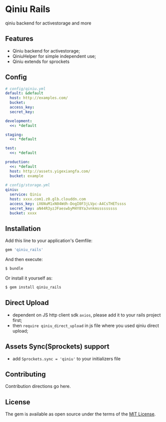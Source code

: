 # Qiniu Rails
qiniu backend for activestorage and more

## Features
* Qiniu backend for activestorage;
* QiniuHelper for simple independent use;
* Qiniu extends for sprockets

## Config

```yaml
# config/qiniu.yml
default: &default
  host: http://examples.com/
  bucket: 
  access_key: 
  secret_key: 

development:
  <<: *default

staging:
  <<: *default

test:
  <<: *default

production:
  <<: *default
  host: http://assets.yigexiangfa.com/
  bucket: example
  
# config/storage.yml
qiniu:
  service: Qiniu
  host: xxxx.com1.z0.glb.clouddn.com  
  access_key: iX6NuM1xN04Wdh-DogI0F3jLVpc-A4CsTHETssss
  secret_key: aN44R3yzJFaeswbyM4Y8YaJvnkmsssssssss
  bucket: xxxx  
```

## Installation
Add this line to your application's Gemfile:

```ruby
gem 'qiniu_rails'
```

And then execute:
```bash
$ bundle
```

Or install it yourself as:
```bash
$ gem install qiniu_rails
```

## Direct Upload
* dependent on JS http client sdk `axios`, please add it to your rails project first;
* then `require qiniu_direct_upload` in js file where you used qiniu direct upload;

## Assets Sync(Sprockets) support
* add `Sprockets.sync = 'qiniu'` to your initializers file

## Contributing
Contribution directions go here.

## License
The gem is available as open source under the terms of the [MIT License](http://opensource.org/licenses/MIT).
